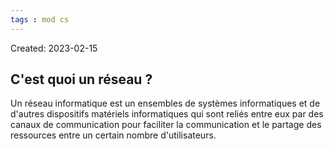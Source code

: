 ```yaml
---
tags : mod cs
---
```

Created: 2023-02-15

## C'est quoi un réseau ?
Un réseau informatique est un ensembles de systèmes informatiques et de d'autres dispositifs matériels informatiques qui sont reliés entre eux par des canaux de communication pour faciliter la communication et le partage des ressources entre un certain nombre d'utilisateurs.
